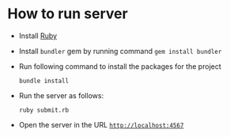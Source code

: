 # How to run server

- Install [Ruby](https://www.ruby-lang.org/en/downloads/)
- Install `bundler` gem by running command `gem install bundler`
- Run following command to install the packages for the project

  ```shell
  bundle install
  ```

- Run the server as follows:

  ```shell
  ruby submit.rb
  ```

- Open the server in the URL [`http://localhost:4567`](http://localhost:4567)
